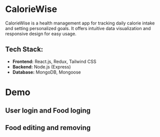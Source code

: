 # CalorieWise

CalorieWise is a health management app for tracking daily calorie intake and setting personalized goals. It offers intuitive data visualization and responsive design for easy usage.

## Tech Stack:

- **Frontend:** React.js, Redux, Tailwind CSS
- **Backend:** Node.js (Express)
- **Database:** MongoDB, Mongoose

# Demo

## User login and Food loging

## Food editing and removing
